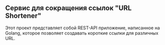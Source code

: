 ## Сервис для сокращения ссылок "URL Shortener"
Этот проект представляет собой REST-API приложение, написанное на Golang, которое позволяет создавать короткие ссылки для различных URL.
